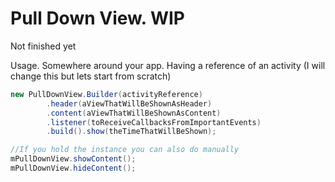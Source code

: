 # Pull Down View. WIP

Not finished yet

Usage. Somewhere around your app. Having a reference of an activity (I will change this but lets start from scratch)

```Java
new PullDownView.Builder(activityReference)
		.header(aViewThatWillBeShownAsHeader)
		.content(aViewThatWillBeShownAsContent)
		.listener(toReceiveCallbacksFromImportantEvents)
		.build().show(theTimeThatWillBeShown);

//If you hold the instance you can also do manually
mPullDownView.showContent();
mPullDownView.hideContent();
```
